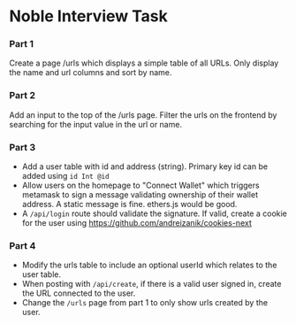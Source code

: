 # Noble Interview Task

### Part 1

Create a page /urls which displays a simple table of all URLs. Only display the name and url columns and sort by name.


### Part 2

Add an input to the top of the /urls page. Filter the urls on the frontend by searching for the input value in the url or name.


### Part 3

- Add a user table with id and address (string). Primary key id can be added using `id Int @id`
- Allow users on the homepage to "Connect Wallet" which triggers metamask to sign a message validating ownership of their wallet address. A static message is fine. ethers.js would be good.
- A `/api/login` route should validate the signature. If valid, create a cookie for the user using https://github.com/andreizanik/cookies-next

### Part 4

- Modify the urls table to include an optional userId which relates to the user table.
- When posting with `/api/create`, if there is a valid user signed in, create the URL connected to the user.
- Change the `/urls` page from part 1 to only show urls created by the user.
